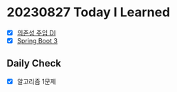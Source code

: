 # 20230827 Today I Learned
- [X] [의존성 주입 DI](../../Spring/DI.md)
- [X] [Spring Boot 3](../../Project/SpringBoot3.md)

## Daily Check
- [X] 알고리즘 1문제